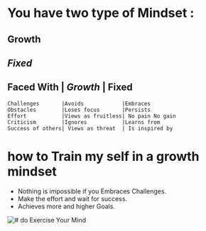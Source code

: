 # You have two type of Mindset : 
## **Growth**
## *Fixed*
## Faced With              |  *Growth*            | **Fixed**
                                                      
	Challenges       |Avoids            |Embraces
	Obstacles        |Loses focus       |Persists
	Effort           |Views as fruitless| No pain No gain
	Criticism        |Ignores           |Learns from
	Success of others| Views as threat  | Is inspired by

# how to Train my self in a growth mindset
- Nothing is impossible if you Embraces Challenges.
- Make the effort and wait for success.
- Achieves more and higher Goals.
 

![# do Exercise Your Mind](https://www.ntaskmanager.com/wp-content/uploads/2019/05/fixed-vs-growth-mindset-blog-header-2.png)




